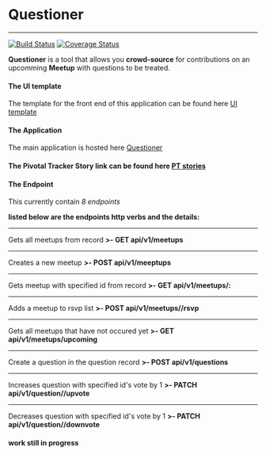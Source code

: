 # Questioner 
____
[![Build Status](https://travis-ci.com/swisskid95/Questioner.svg?branch=develop)](https://travis-ci.com/swisskid95/Questioner)
[![Coverage Status](https://coveralls.io/repos/github/swisskid95/Questioner/badge.svg?branch=develop)](https://coveralls.io/github/swisskid95/Questioner?branch=develop)

 **Questioner** is a tool that allows you **crowd-source** for contributions on an upcomming **Meetup** with questions to be treated.

#### The UI template

The template for the front end of this application can be found here [UI template](https://swisskid95.github.io/Questioner/UI/index.html) 

#### The Application

The main application is hosted here [Questioner](https://sanusi-questioner-server.herokuapp.com/api/v1)

#### The Pivotal Tracker Story link can be found here [PT stories](https://www.pivotaltracker.com/n/projects/2232638)

#### The Endpoint

This currently contain *8 endpoints* 

__listed below are the endpoints http verbs and the details:__

____

  Gets all meetups from record
**>- GET api/v1/meetups**
____

  Creates a new meetup
**>- POST api/v1/meeptups**
____

  Gets meetup with specified id from record
**>- GET api/v1/meetups/:<meetupsID>**
____

  Adds a meetup to rsvp list
**>- POST api/v1/meetups/<meetupID>/rsvp**
____

   Gets all meetups that have not occured yet
**>- GET api/v1/meetups/upcoming**

____

   Create a question in the question record
**>- POST api/v1/questions**

____

   Increases question with specified id's vote by 1
**>- PATCH api/v1/question/<questionID>/upvote**

_____
   Decreases question with specified id's vote by 1
**>- PATCH api/v1/question/<questionID>/downvote**

#### work still in progress
